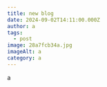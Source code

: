 ```yaml
---
title: new blog
date: 2024-09-02T14:11:00.000Z
author: a
tags:
  - post
image: 28a7fcb34a.jpg
imageAlt: a
category: a
---
```

a
